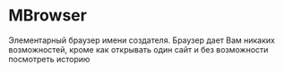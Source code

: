 # MBrowser
Элементарный браузер имени создателя. Браузер дает Вам никаких возможностей, кроме как открывать один сайт и без возможности посмотреть историю
